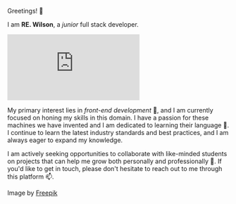 Greetings! 👋

 I am <strong>RE. Wilson</strong>, a *junior* full stack developer.

![Developer working on computer](https://www.freepik.com/free-vector/new-app-development-desktop_10276612.htm#query=developer&position=33&from_view=search&track=sph)

My primary interest lies in *front-end development* 👀, and I am currently focused on honing my skills in this domain. I have a passion for these machines we have invented and I am dedicated to learning their language 🌱. I  continue to learn the latest industry standards and best practices, and I am always eager to expand my knowledge.

I am actively seeking opportunities to collaborate with like-minded students on projects that can help me grow both personally and professionally 💞️. If you'd like to get in touch, please don't hesitate to reach out to me through this platform 📫.
<!---
RW2023/RW2023 is a ✨ special ✨ repository because its `README.md` (this file) appears on your GitHub profile.
You can click the Preview link to take a look at your changes.
--->

Image by <a href="https://www.freepik.com/free-vector/new-app-development-desktop_10276612.htm#query=developer&position=33&from_view=search&track=sph">Freepik</a>